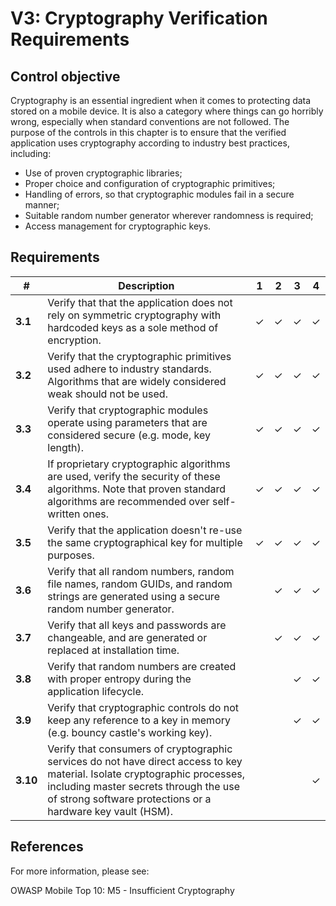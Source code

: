 # V3: Cryptography Verification Requirements

## Control objective

Cryptography is an essential ingredient when it comes to protecting data stored on a mobile device. It is also a category where things can go horribly wrong, especially when standard conventions are not followed. The purpose of the controls in this chapter is to ensure that the verified application uses cryptography according to industry best practices, including:

- Use of proven cryptographic libraries;
- Proper choice and configuration of cryptographic primitives;
- Handling of errors, so that cryptographic modules fail in a secure manner;
- Suitable random number generator wherever randomness is required;
- Access management for cryptographic keys.

## Requirements

| # | Description | 1 | 2 | 3 | 4 |
| --- | --- | --- | --- | --- | --- |
| **3.1** | Verify that that the application does not rely on symmetric cryptography with hardcoded keys as a sole method of encryption.| ✓ | ✓ | ✓ | ✓ |
| **3.2** | Verify that the cryptographic primitives used adhere to industry standards. Algorithms that are widely considered weak should not be used.| ✓ | ✓ | ✓ | ✓ |
| **3.3** | Verify that cryptographic modules operate using parameters that are considered secure (e.g. mode, key length). | ✓ | ✓| ✓ | ✓ |
| **3.4** | If proprietary cryptographic algorithms are used, verify the security of these algorithms. Note that proven standard algorithms are recommended over self-written ones. | ✓ | ✓ | ✓ | ✓ |
| **3.5** | Verify that the application doesn't re-use the same cryptographical key for multiple purposes. | ✓ | ✓ | ✓ | ✓ |
| **3.6** | Verify that all random numbers, random file names, random GUIDs, and random strings are generated using a secure random number generator. |   | ✓ | ✓ | ✓ |
| **3.7** | Verify that all keys and passwords are changeable, and are generated or replaced at installation time. |   | ✓ | ✓ | ✓ |
| **3.8** | Verify that random numbers are created with proper entropy during the application lifecycle. |   |   | ✓ | ✓ |
| **3.9** | Verify that cryptographic controls do not keep any reference to a key in memory (e.g. bouncy castle's working key). |   |   | ✓ | ✓ |
| **3.10** | Verify that consumers of cryptographic services do not have direct access to key material. Isolate cryptographic processes, including master secrets through the use of strong software protections or a hardware key vault (HSM). |   |   |   | ✓ |

## References

For more information, please see:

OWASP Mobile Top 10: M5 - Insufficient Cryptography
